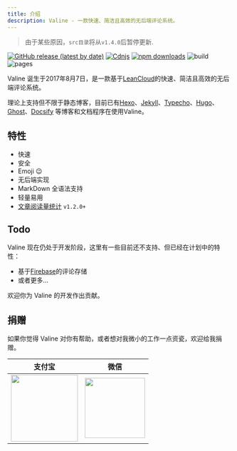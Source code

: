```yaml
---
title: 介绍
description: Valine - 一款快速、简洁且高效的无后端评论系统。
---
```



> 由于某些原因，`src目录`将从`v1.4.0`后暂停更新.  

[![GitHub release (latest by date)](https://img.shields.io/github/v/release/xCss/Valine)](https://github.com/xCss/Valine/releases) 
[![Cdnjs](https://img.shields.io/cdnjs/v/valine)](https://cdnjs.com/libraries/valine) 
[![npm downloads](https://img.shields.io/npm/dm/valine.svg?style=flat-square)](https://www.npmjs.com/package/valine) 
![build](https://img.shields.io/circleci/project/github/xCss/Valine/master.svg?style=flat-square) 
![pages](https://github.com/xCss/Valine-docs/actions/workflows/main.yml/badge.svg) 

Valine 诞生于2017年8月7日，是一款基于[LeanCloud](https://leancloud.cn)的快速、简洁且高效的无后端评论系统。  

理论上支持但不限于静态博客，目前已有[Hexo](/hexo.html)、[Jekyll](/jekyll.html)、[Typecho](http://typecho.org/)、[Hugo](https://gohugo.io/)、[Ghost](https://ghost.org)、[Docsify](https://github.com/daidi/docsify-valine/) 等博客和文档程序在使用Valine。

## 特性

- 快速
- 安全
- Emoji 😉
- 无后端实现
- MarkDown 全语法支持
- 轻量易用
- [文章阅读量统计](/visitor.html) `v1.2.0+`

## Todo

Valine 现在仍处于开发阶段，这里有一些目前还不支持、但已经在计划中的特性：
- 基于[Firebase](https://firebase.google.com/)的评论存储
- 或者更多...

欢迎你为 Valine 的开发作出贡献。

## 捐赠
如果你觉得 Valine 对你有帮助，或者想对我微小的工作一点资瓷，欢迎给我捐赠。

| 支付宝 | 微信 | 
| :------: | :------: | 
| <img width="150" src="/images/alipay.png"> | <img width="135" src="/images/wechat.png"> |
